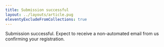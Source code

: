 ```yaml
---
title: Submission successful
layout: ../layouts/article.pug
eleventyExcludeFromCollections: true
---
```


Submission successful. Expect to receive a non-automated email from us confirming your registration.
